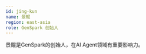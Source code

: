 ```yaml
---
id: jing-kun
name: 景鲲
region: east-asia
role: GenSpark 创始人
---
```


景鲲是GenSpark的创始人，在AI Agent领域有重要影响力。

